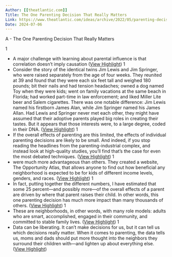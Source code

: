 ```yaml
---
Author: [[theatlantic.com]]
Title: The One Parenting Decision That Really Matters
Link: https://www.theatlantic.com/ideas/archive/2022/05/parenting-decisions-dont-trust-your-gut-book-excerpt/629734/
Date: 2024-07-06
---
```

A - The One Parenting Decision That Really Matters

1
- A major challenge with learning about parental influence is that correlation doesn’t imply causation ([View Highlight](https://instapaper.com/read/1504755344/19510981))
1
- Consider the story of the identical twins Jim Lewis and Jim Springer, who were raised separately from the age of four weeks. They reunited at 39 and found that they were each six feet tall and weighed 180 pounds; bit their nails and had tension headaches; owned a dog named Toy when they were kids; went on family vacations at the same beach in Florida; had worked part-time in law enforcement; and liked Miller Lite beer and Salem cigarettes. There was one notable difference: Jim Lewis named his firstborn James Alan, while Jim Springer named his James Allan. Had Lewis and Springer never met each other, they might have assumed that their adoptive parents played big roles in creating their tastes. But it appears that those interests were, to a large degree, coded in their DNA. ([View Highlight](https://instapaper.com/read/1504755344/19510991))
1
- If the overall effects of parenting are this limited, the effects of individual parenting decisions are likely to be small. And indeed, if you stop reading the headlines from the parenting-industrial complex, and instead look at high-quality studies, you’ll find that’s the case for even the most debated techniques. ([View Highlight](https://instapaper.com/read/1504755344/19511019))
1
- were much more advantageous than others. They created a website, The Opportunity Atlas, that allows anyone to find out how beneficial any neighborhood is expected to be for kids of different income levels, genders, and races. ([View Highlight](https://instapaper.com/read/1504755344/19511042))
1
- In fact, putting together the different numbers, I have estimated that some 25 percent—and possibly more—of the overall effects of a parent are driven by where that parent raises their child. In other words, this one parenting decision has much more impact than many thousands of others. ([View Highlight](https://instapaper.com/read/1504755344/19511045))
1
- These are neighborhoods, in other words, with many role models: adults who are smart, accomplished, engaged in their community, and committed to stable family lives. ([View Highlight](https://instapaper.com/read/1504755344/19511051))
1
- Data can be liberating. It can’t make decisions for us, but it can tell us which decisions really matter. When it comes to parenting, the data tells us, moms and dads should put more thought into the neighbors they surround their children with—and lighten up about everything else. ([View Highlight](https://instapaper.com/read/1504755344/19511054))

